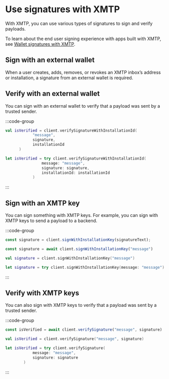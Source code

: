 # Use signatures with XMTP

With XMTP, you can use various types of signatures to sign and verify payloads.

To learn about the end user signing experience with apps built with XMTP, see [Wallet signatures with XMTP](/protocol/signatures).

## Sign with an external wallet

When a user creates, adds, removes, or revokes an XMTP inbox’s address or installation, a signature from an external wallet is required.

## Verify with an external wallet

 You can sign with an external wallet to verify that a payload was sent by a trusted sender. 

:::code-group

```kotlin [Kotlin]
val isVerified = client.verifySignatureWithInstallationId(
            "message", 
            signature, 
            installationId
      )
```

```swift [Swift]
let isVerified = try client.verifySignatureWithInstallationId(
                message: "message",
                signature: signature,
                installationId: installationId
            )
```

:::

## Sign with an XMTP key

You can sign something with XMTP keys. For example, you can sign with XMTP keys to send a payload to a backend.

:::code-group

```js [Node]
const signature = client.signWithInstallationKey(signatureText);
```

```jsx [React Native]
const signature = await client.signWithInstallationKey("message")
```

```kotlin [Kotlin]
val signature = client.signWithInstallationKey("message")
```

```swift [Swift]
let signature = try client.signWithInstallationKey(message: "message")
```

:::

## Verify with XMTP keys

 You can also sign with XMTP keys to verify that a payload was sent by a trusted sender. 

:::code-group

```jsx [React Native]
const isVerified = await client.verifySignature("message", signature)
```

```kotlin [Kotlin]
val isVerified = client.verifySignature("message", signature)
```

```swift [Swift]
let isVerified = try client.verifySignature(
            message: "message", 
            signature: signature
        )

```

:::
